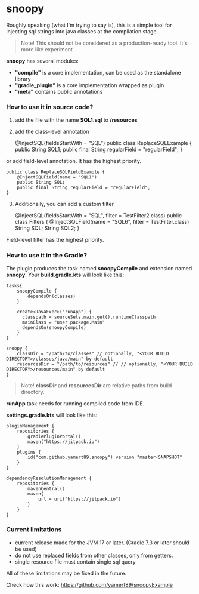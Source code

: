 # snoopy

Roughly speaking (what I'm trying to say is), this is a simple tool for injecting sql strings into java classes at the
compilation stage.

> Note! This should not be considered as a production-ready tool. It's more like experiment

**snoopy** has several modules:

- **"compile"** is a core implementation, can be used as the standalone library
- **"gradle_plugin"** is a core implementation wrapped as plugin
- **"meta"** contains public annotations

### How to use it in source code?

1) add the file with the name **SQL1.sql** to **/resources**
2) add the class-level annotation

    @InjectSQL(fieldsStartWith = "SQL")
    public class ReplaceSQLExample {
        public String SQL1;
        public final String regularField = "regularField";
    }

or add field-level annotation. It has the highest priority.

    public class ReplaceSQLFieldExample {
        @InjectSQLField(name = "SQL1")
        public String SQL;
        public final String regularField = "regularField";
    }

3) Additionally, you can add a custom filter

    @InjectSQL(fieldsStartWith = "SQL", filter = TestFilter2.class)
    public class Filters {
        @InjectSQLField(name = "SQL6", filter = TestFilter.class)
        String SQL;
        String SQL2;
    }

Field-level filter has the highest priority.

### How to use it in the Gradle?

The plugin produces the task named **snoopyCompile** and extension named **snoopy**.
Your **build.gradle.kts** will look like this:

    tasks{
        snoopyCompile {
            dependsOn(classes)
        }
    
        create<JavaExec>("runApp") {
          classpath = sourceSets.main.get().runtimeClasspath
          mainClass = "user.package.Main"
          dependsOn(snoopyCompile)
        }
    }

    snoopy {
        classDir = "/path/to/classes" // optionally, "<YOUR BUILD DIRECTORY>/classes/java/main" by default
        resourcesDir = "/path/to/resources" // // optionally, "<YOUR BUILD DIRECTORY>/resources/main" by default
    }

> Note!
> **classDir** and **resourcesDir** are relative paths from build directory.

**runApp** task needs for running compiled code from IDE.

**settings.gradle.kts** will look like this:

    pluginManagement {
        repositories {
            gradlePluginPortal()
            maven("https://jitpack.io")
        }
        plugins {
            id("com.github.yamert89.snoopy") version "master-SNAPSHOT"
        }
    }
    
    dependencyResolutionManagement {
        repositories {
            mavenCentral()
            maven{
                url = uri("https://jitpack.io")
            }
        }
    }

### Current limitations

- current release made for the JVM 17 or later. (Gradle 7.3 or later should be used)
- do not use replaced fields from other classes, only from getters.
- single resource file must contain single sql query

All of these limitations may be fixed in the future.

Check how this work: https://github.com/yamert89/snoopyExample
